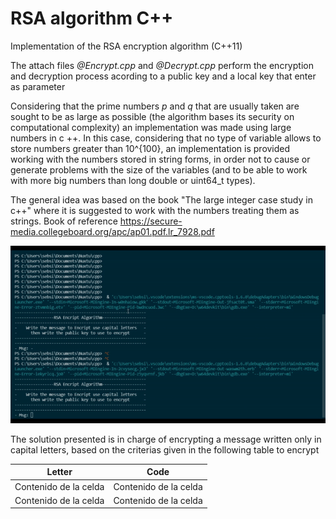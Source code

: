 # RSA algorithm C++

Implementation of the RSA encryption algorithm (C++11)


The attach files *@Encrypt.cpp* and *@Decrypt.cpp* perform the encryption and decryption process acording to a public key and a local key that enter as parameter

Considering that the prime numbers *p* and *q* that are usually taken are sought to be as large as possible (the algorithm bases its security on computational complexity) an implementation was made using large numbers in c ++. In this case, considering that no type of variable allows to store numbers greater than 10^{100}, an implementation is provided working with the numbers stored in string forms, in order not to cause or generate problems with the size of the variables (and to be able to work with more big  numbers than long double or uint64_t types).


The general idea was based on the book "The large integer case study in c++"
where it is suggested to work with the numbers treating them as strings.
Book of reference https://secure-media.collegeboard.org/apc/ap01.pdf.lr_7928.pdf

![slt-text](https://github.com/SebasSA1/nuxtu-LLP/blob/main/RSA.gif)

The solution presented is in charge of encrypting a message written only in capital letters, based on the criterias given in the following table to encrypt

|Letter | Code |
| ------------- | ------------- |
| Contenido de la celda  | Contenido de la celda  |
| Contenido de la celda  | Contenido de la celda  |
